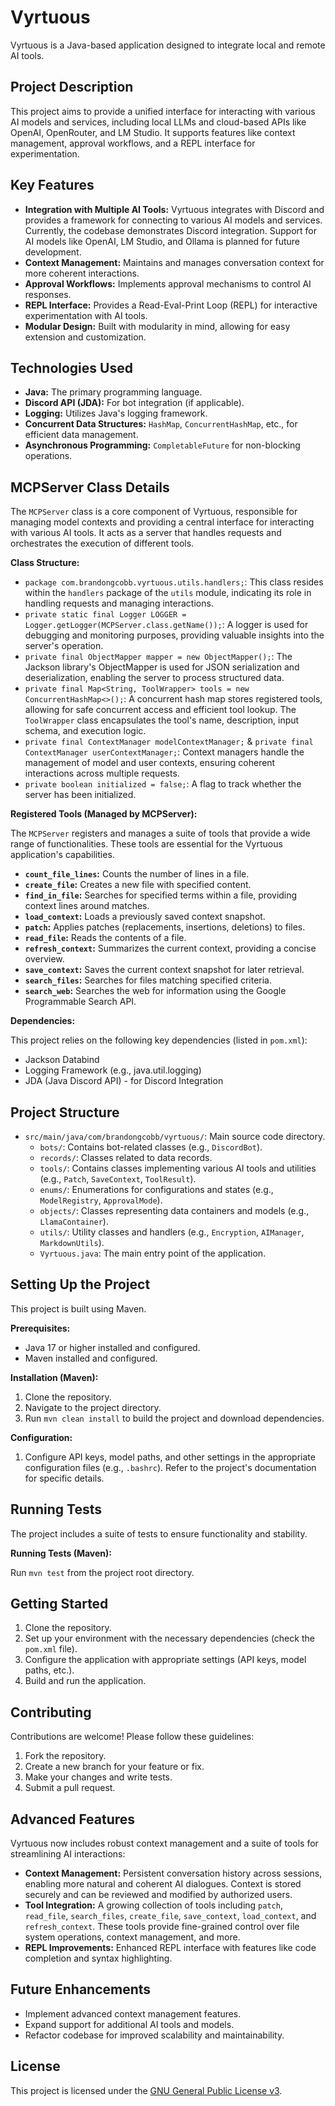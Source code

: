 # Vyrtuous

Vyrtuous is a Java-based application designed to integrate local and remote AI tools.

## Project Description

This project aims to provide a unified interface for interacting with various AI models and services, including local LLMs and cloud-based APIs like OpenAI, OpenRouter, and LM Studio. It supports features like context management, approval workflows, and a REPL interface for experimentation.

## Key Features

*   **Integration with Multiple AI Tools:** Vyrtuous integrates with Discord and provides a framework for connecting to various AI models and services. Currently, the codebase demonstrates Discord integration. Support for AI models like OpenAI, LM Studio, and Ollama is planned for future development.
*   **Context Management:** Maintains and manages conversation context for more coherent interactions.
*   **Approval Workflows:** Implements approval mechanisms to control AI responses.
*   **REPL Interface:** Provides a Read-Eval-Print Loop (REPL) for interactive experimentation with AI tools.
*   **Modular Design:** Built with modularity in mind, allowing for easy extension and customization.

## Technologies Used

*   **Java:** The primary programming language.
*   **Discord API (JDA):** For bot integration (if applicable).
*   **Logging:** Utilizes Java's logging framework.
*   **Concurrent Data Structures:** `HashMap`, `ConcurrentHashMap`, etc., for efficient data management.
*   **Asynchronous Programming:** `CompletableFuture` for non-blocking operations.

## MCPServer Class Details

The `MCPServer` class is a core component of Vyrtuous, responsible for managing model contexts and providing a central interface for interacting with various AI tools. It acts as a server that handles requests and orchestrates the execution of different tools.

**Class Structure:**

*   `package com.brandongcobb.vyrtuous.utils.handlers;`:  This class resides within the `handlers` package of the `utils` module, indicating its role in handling requests and managing interactions.
*   `private static final Logger LOGGER = Logger.getLogger(MCPServer.class.getName());`:  A logger is used for debugging and monitoring purposes, providing valuable insights into the server's operation.
*   `private final ObjectMapper mapper = new ObjectMapper();`: The Jackson library's ObjectMapper is used for JSON serialization and deserialization, enabling the server to process structured data.
*   `private final Map<String, ToolWrapper> tools = new ConcurrentHashMap<>();`:  A concurrent hash map stores registered tools, allowing for safe concurrent access and efficient tool lookup.  The `ToolWrapper` class encapsulates the tool's name, description, input schema, and execution logic.
*   `private final ContextManager modelContextManager;` & `private final ContextManager userContextManager;`:  Context managers handle the management of model and user contexts, ensuring coherent interactions across multiple requests.
*   `private boolean initialized = false;`: A flag to track whether the server has been initialized.

**Registered Tools (Managed by MCPServer):**

The `MCPServer` registers and manages a suite of tools that provide a wide range of functionalities. These tools are essential for the Vyrtuous application's capabilities.

*   **`count_file_lines`:**  Counts the number of lines in a file.
*   **`create_file`:** Creates a new file with specified content.
*   **`find_in_file`:** Searches for specified terms within a file, providing context lines around matches.
*   **`load_context`:** Loads a previously saved context snapshot.
*   **`patch`:** Applies patches (replacements, insertions, deletions) to files.
*   **`read_file`:** Reads the contents of a file.
*   **`refresh_context`:** Summarizes the current context, providing a concise overview.
*   **`save_context`:** Saves the current context snapshot for later retrieval.
*   **`search_files`:** Searches for files matching specified criteria.
*   **`search_web`:**  Searches the web for information using the Google Programmable Search API.

**Dependencies:**

This project relies on the following key dependencies (listed in `pom.xml`):

*   Jackson Databind
*   Logging Framework (e.g., java.util.logging)
*   JDA (Java Discord API) - for Discord Integration

## Project Structure

*   `src/main/java/com/brandongcobb/vyrtuous/`: Main source code directory.
    *   `bots/`: Contains bot-related classes (e.g., `DiscordBot`).
    *   `records/`: Classes related to data records.
    *   `tools/`: Contains classes implementing various AI tools and utilities (e.g., `Patch`, `SaveContext`, `ToolResult`).
    *   `enums/`: Enumerations for configurations and states (e.g., `ModelRegistry`, `ApprovalMode`).
    *   `objects/`: Classes representing data containers and models (e.g., `LlamaContainer`).
    *   `utils/`: Utility classes and handlers (e.g., `Encryption`, `AIManager`, `MarkdownUtils`).
    *   `Vyrtuous.java`: The main entry point of the application.

## Setting Up the Project

This project is built using Maven.

**Prerequisites:**

*   Java 17 or higher installed and configured.
*   Maven installed and configured.

**Installation (Maven):**

1.  Clone the repository.
2.  Navigate to the project directory.
3.  Run `mvn clean install` to build the project and download dependencies.

**Configuration:**

1.  Configure API keys, model paths, and other settings in the appropriate configuration files (e.g., `.bashrc`). Refer to the project's documentation for specific details.

## Running Tests

The project includes a suite of tests to ensure functionality and stability.

**Running Tests (Maven):**

Run `mvn test` from the project root directory.

## Getting Started

1.  Clone the repository.
2.  Set up your environment with the necessary dependencies (check the `pom.xml` file).
3.  Configure the application with appropriate settings (API keys, model paths, etc.).
4.  Build and run the application.

## Contributing

Contributions are welcome! Please follow these guidelines:

1.  Fork the repository.
2.  Create a new branch for your feature or fix.
3.  Make your changes and write tests.
4.  Submit a pull request.

## Advanced Features

Vyrtuous now includes robust context management and a suite of tools for streamlining AI interactions:

*   **Context Management:** Persistent conversation history across sessions, enabling more natural and coherent AI dialogues. Context is stored securely and can be reviewed and modified by authorized users.
*   **Tool Integration:** A growing collection of tools including `patch`, `read_file`, `search_files`, `create_file`, `save_context`, `load_context`, and `refresh_context`. These tools provide fine-grained control over file system operations, context management, and more.
*   **REPL Improvements:** Enhanced REPL interface with features like code completion and syntax highlighting.

## Future Enhancements

*   Implement advanced context management features.
*   Expand support for additional AI tools and models.
*   Refactor codebase for improved scalability and maintainability.

## License

This project is licensed under the [GNU General Public License v3](https://www.gnu.org/licenses/gpl-3.0).

